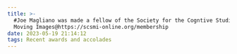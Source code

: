 ```yaml
---
title: >-
  #Joe Magliano was made a fellow of the Society for the Cogntive Studies of
  Moving Images@https://scsmi-online.org/membership
date: 2023-05-19 21:14:12
tags: Recent awards and accolades
---
```

